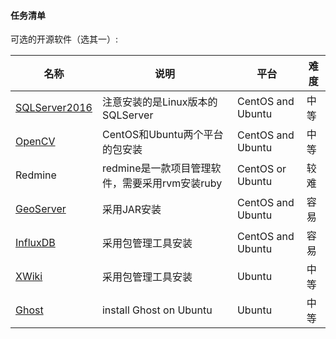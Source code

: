 #### 任务清单

可选的开源软件（选其一）:

| 名称     | 说明                           | 平台 |  难度 |
| -------- | --------------------- | ---- |---- |
| [SQLServer2016](https://docs.microsoft.com/en-us/sql/linux/quickstart-install-connect-ubuntu?view=sql-server-ver15&viewFallbackFrom=sql-server-2016) | 注意安装的是Linux版本的SQLServer | CentOS and Ubuntu |中等 |
| [OpenCV](https://opencv.org/) | CentOS和Ubuntu两个平台的包安装 | CentOS and Ubuntu  | 中等 |
| Redmine |redmine是一款项目管理软件，需要采用rvm安装ruby| CentOS or Ubuntu | 较难 |
| [GeoServer](http://geoserver.org/) | 采用JAR安装 | CentOS and Ubuntu | 容易 |
| [InfluxDB](https://www.influxdata.com/) | 采用包管理工具安装 | CentOS and Ubuntu | 容易 |
| [XWiki](https://www.influxdata.com/) | 采用包管理工具安装 | Ubuntu | 中等 |
| [Ghost](https://ghost.org/docs/install/ubuntu/) | install Ghost on Ubuntu | Ubuntu | 中等 |
